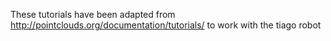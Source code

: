 These tutorials have been adapted from http://pointclouds.org/documentation/tutorials/ to work with the tiago robot